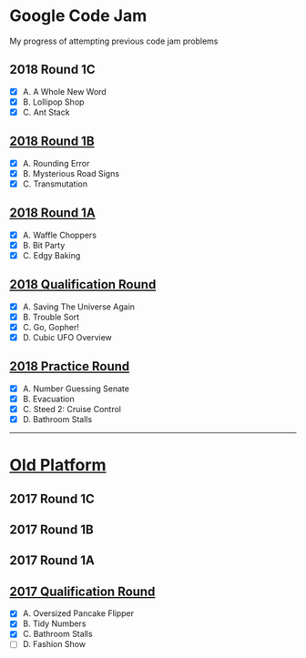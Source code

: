 # Google Code Jam 

My progress of attempting previous code jam problems

## 2018 Round 1C

- [x]  A. A Whole New Word
- [x]  B. Lollipop Shop
- [x]  C. Ant Stack

## [2018 R]()[ound 1B](https://codejam.withgoogle.com/2018/challenges/0000000000007764/analysis)

- [x]  A. Rounding Error
- [x]  B. Mysterious Road Signs
- [x]  C. Transmutation

## [2018 R]()[ound 1A](https://codejam.withgoogle.com/2018/challenges/0000000000007883/analysis)

- [x]  A. Waffle Choppers
- [x]  B. Bit Party
- [x]  C. Edgy Baking

## [2018 Q]()[ualification Round](https://codejam.withgoogle.com/2018/challenges/00000000000000cb/analysis)

- [x]  A. Saving The Universe Again
- [x]  B. Trouble Sort
- [x]  C. Go, Gopher!
- [x]  D. Cubic UFO Overview

## [2018 P]()[ractice Round](https://codejam.withgoogle.com/2018/challenges/0000000000000130/analysis)

- [x]  A. Number Guessing Senate
- [x]  B. Evacuation
- [x]  C. Steed 2: Cruise Control
- [x]  D. Bathroom Stalls

---

# [Old Platform](https://code.google.com/codejam/past-contests)

## 2017 Round 1C

## 2017 Round 1B

## 2017 Round 1A

## [2017 Q]()[ualification Round](https://code.google.com/codejam/contest/3264486/dashboard#s=a&a=4)

- [x]  A. Oversized Pancake Flipper
- [x]  B. Tidy Numbers
- [x]  C. Bathroom Stalls
- [ ]  D. Fashion Show